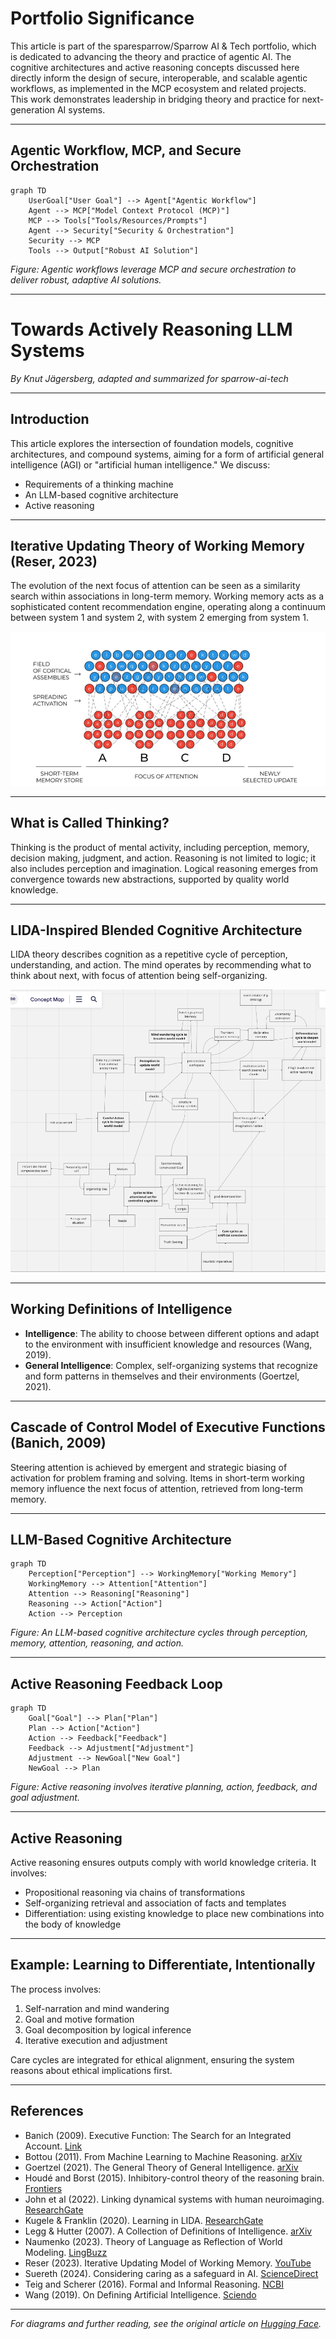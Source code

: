 # Portfolio Significance

This article is part of the sparesparrow/Sparrow AI & Tech portfolio, which is dedicated to advancing the theory and practice of agentic AI. The cognitive architectures and active reasoning concepts discussed here directly inform the design of secure, interoperable, and scalable agentic workflows, as implemented in the MCP ecosystem and related projects. This work demonstrates leadership in bridging theory and practice for next-generation AI systems.

---

## Agentic Workflow, MCP, and Secure Orchestration

```mermaid
graph TD
    UserGoal["User Goal"] --> Agent["Agentic Workflow"]
    Agent --> MCP["Model Context Protocol (MCP)"]
    MCP --> Tools["Tools/Resources/Prompts"]
    Agent --> Security["Security & Orchestration"]
    Security --> MCP
    Tools --> Output["Robust AI Solution"]
```

_Figure: Agentic workflows leverage MCP and secure orchestration to deliver robust, adaptive AI solutions._

---

# Towards Actively Reasoning LLM Systems

_By Knut Jägersberg, adapted and summarized for sparrow-ai-tech_

---

## Introduction

This article explores the intersection of foundation models, cognitive architectures, and compound systems, aiming for a form of artificial general intelligence (AGI) or "artificial human intelligence." We discuss:

- Requirements of a thinking machine
- An LLM-based cognitive architecture
- Active reasoning

---

## Iterative Updating Theory of Working Memory (Reser, 2023)

The evolution of the next focus of attention can be seen as a similarity search within associations in long-term memory. Working memory acts as a sophisticated content recommendation engine, operating along a continuum between system 1 and system 2, with system 2 emerging from system 1.

![Iterative Updating Diagram](../assets/images/QgFc9ovreXOjW8hVonunb.gif)

---

## What is Called Thinking?

Thinking is the product of mental activity, including perception, memory, decision making, judgment, and action. Reasoning is not limited to logic; it also includes perception and imagination. Logical reasoning emerges from convergence towards new abstractions, supported by quality world knowledge.

---

## LIDA-Inspired Blended Cognitive Architecture

LIDA theory describes cognition as a repetitive cycle of perception, understanding, and action. The mind operates by recommending what to think about next, with focus of attention being self-organizing.

![Cognitive Architecture Concept Map](../assets/images/l2H_6X5z_ZWxI8mocQDy6.png)

---

## Working Definitions of Intelligence

- **Intelligence**: The ability to choose between different options and adapt to the environment with insufficient knowledge and resources (Wang, 2019).
- **General Intelligence**: Complex, self-organizing systems that recognize and form patterns in themselves and their environments (Goertzel, 2021).

---

## Cascade of Control Model of Executive Functions (Banich, 2009)

Steering attention is achieved by emergent and strategic biasing of activation for problem framing and solving. Items in short-term working memory influence the next focus of attention, retrieved from long-term memory.

---

## LLM-Based Cognitive Architecture

```mermaid
graph TD
    Perception["Perception"] --> WorkingMemory["Working Memory"]
    WorkingMemory --> Attention["Attention"]
    Attention --> Reasoning["Reasoning"]
    Reasoning --> Action["Action"]
    Action --> Perception
```

_Figure: An LLM-based cognitive architecture cycles through perception, memory, attention, reasoning, and action._

---

## Active Reasoning Feedback Loop

```mermaid
graph TD
    Goal["Goal"] --> Plan["Plan"]
    Plan --> Action["Action"]
    Action --> Feedback["Feedback"]
    Feedback --> Adjustment["Adjustment"]
    Adjustment --> NewGoal["New Goal"]
    NewGoal --> Plan
```

_Figure: Active reasoning involves iterative planning, action, feedback, and goal adjustment._

---

## Active Reasoning

Active reasoning ensures outputs comply with world knowledge criteria. It involves:

- Propositional reasoning via chains of transformations
- Self-organizing retrieval and association of facts and templates
- Differentiation: using existing knowledge to place new combinations into the body of knowledge

---

## Example: Learning to Differentiate, Intentionally

The process involves:

1. Self-narration and mind wandering
2. Goal and motive formation
3. Goal decomposition by logical inference
4. Iterative execution and adjustment

Care cycles are integrated for ethical alignment, ensuring the system reasons about ethical implications first.

---

## References

- Banich (2009). Executive Function: The Search for an Integrated Account. [Link](https://sci-hub.yncjkj.com/10.1111/j.1467-8721.2009.01615.x)
- Bottou (2011). From Machine Learning to Machine Reasoning. [arXiv](https://arxiv.org/abs/1102.1808)
- Goertzel (2021). The General Theory of General Intelligence. [arXiv](https://arxiv.org/abs/2103.15100)
- Houdé and Borst (2015). Inhibitory-control theory of the reasoning brain. [Frontiers](https://www.frontiersin.org/articles/10.3389/fnhum.2015.00148/full)
- John et al (2022). Linking dynamical systems with human neuroimaging. [ResearchGate](https://www.researchgate.net/publication/357783628_It's_about_time_Linking_dynamical_systems_with_human_neuroimaging_to_understand_the_brain)
- Kugele & Franklin (2020). Learning in LIDA. [ResearchGate](https://www.researchgate.net/publication/347080823_Learning_in_LIDA)
- Legg & Hutter (2007). A Collection of Definitions of Intelligence. [arXiv](https://arxiv.org/abs/0706.3639)
- Naumenko (2023). Theory of Language as Reflection of World Modeling. [LingBuzz](https://ling.auf.net/lingbuzz/007345)
- Reser (2023). Iterative Updating Model of Working Memory. [YouTube](https://www.youtube.com/watch?v=R2H2Pl0I6EA)
- Suereth (2024). Considering caring as a safeguard in AI. [ScienceDirect](https://www.sciencedirect.com/science/article/pii/S2664329424000025)
- Teig and Scherer (2016). Formal and Informal Reasoning. [NCBI](https://www.ncbi.nlm.nih.gov/pmc/articles/PMC4949208/)
- Wang (2019). On Defining Artificial Intelligence. [Sciendo](https://sciendo.com/article/10.2478/jagi-2019-0002)

---

_For diagrams and further reading, see the original article on [Hugging Face](https://huggingface.co/blog/KnutJaegersberg/active-reasoning)._
